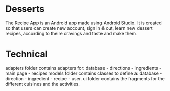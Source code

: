 # Desserts


The Recipe App is an Android app made using Android Studio. It is created so that users can create new account, sign in & out, learn new dessert recipes, according to theire cravings and taste and make them.

# Technical
   adapters folder contains adapters for: database - directions - ingredients - main page - recipes 
   models folder contains classes to define a: database - direction - ingredient - recipe - user.
   ui folder contains the fragments for the different cuisines and the activities.
